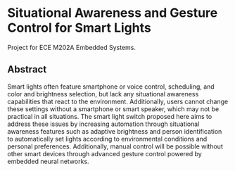 # Situational Awareness and Gesture Control for Smart Lights

Project for ECE M202A Embedded Systems.

## Abstract

Smart lights often feature smartphone or voice control, scheduling, and color and brightness selection, but lack any situational awareness capabilities that react to the environment. Additionally, users cannot change these settings without a smartphone or smart speaker, which may not be practical in all situations. The smart light switch proposed here aims to address these issues by increasing automation through situational awareness features such as adaptive brightness and person identification to automatically set lights according to environmental conditions and personal preferences. Additionally, manual control will be possible without other smart devices through advanced gesture control powered by embedded neural networks.
